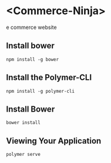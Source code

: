 # \<Commerce-Ninja\>

e commerce website

## Install bower
	npm install -g bower

## Install the Polymer-CLI
	npm install -g polymer-cli

## Install Bower
	bower install

## Viewing Your Application
	polymer serve
